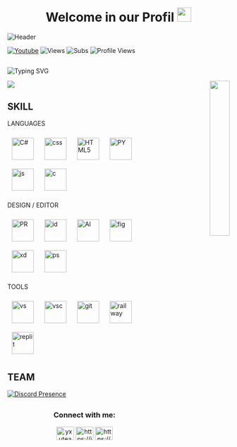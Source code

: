 
<h1 align="center"> Welcome in our Profil <img src="https://raw.githubusercontent.com/MartinHeinz/MartinHeinz/master/wave.gif" height="32" /> </h1>


![Header](https://i.imgur.com/f2vG42p.png) 



   <a href="https://www.youtube.com/channel/UCMXvwwnTfpH6GCvnkilmnOw?sub_confirmation=1"><img alt="Youtube" title="Youtube" src="https://img.shields.io/badge/-Subscribe-red?style=for-the-badge&logo=youtube&logoColor=white"/></a>   ![Views](https://img.shields.io/youtube/channel/views/UCMXvwwnTfpH6GCvnkilmnOw?style=for-the-badge) ![Subs](https://img.shields.io/youtube/channel/subscribers/UCMXvwwnTfpH6GCvnkilmnOw?style=for-the-badge) ![Profile Views](https://komarev.com/ghpvc/?username=YxuTeam&style=for-the-badge)


##
![Typing SVG](https://readme-typing-svg.demolab.com?font=Fira+Code&pause=1000&color=E5A2F7&width=435&lines=Welcome+in++Yxu+development)
 
<p  align="right">
<img align="right"  width="30%" src="https://i.imgur.com/qtgW4d4.png"
     </p> 
   
<div align="left"><img src="https://github-readme-stats.vercel.app/api?username=YxuTeam&show_icons=true&count_private=true&hide_border=true" align="center" /></div>  

 
## SKILL
LANGUAGES 
  <div align="left">  
<img style="margin: 10px" src="https://i.imgur.com/sBXroji.png" alt="C#" height="50" />  
<img style="margin: 10px" src="https://i.imgur.com/48cPMJc.png" alt="css" height="50" /> 
<img style="margin: 10px" src="https://i.imgur.com/LWQ3wLt.png" alt="HTML5" height="50" />  
<img style="margin: 10px" src="https://i.imgur.com/lfYvH1M.png" alt="PY" height="50" /> 
<img style="margin: 10px" src="https://i.imgur.com/DK4eYsq.png" alt="js" height="50" /> 
<img style="margin: 10px" src="https://i.imgur.com/QCurofw.png" alt="c" height="50" />  
</div>

DESIGN / EDITOR
  <div align="left">  
<img style="margin: 10px" src="https://i.imgur.com/ztay8Sk.png" alt="PR" height="50" />  
<img style="margin: 10px" src="https://i.imgur.com/BmwwsFB.png" alt="id" height="50" />  
<img style="margin: 10px" src="https://i.imgur.com/VDwBteI.png" alt="AI" height="50" /> 
<img style="margin: 10px" src="https://i.imgur.com/GP5V1Hz.png" alt="fig" height="50" />  
<img style="margin: 10px" src="https://i.imgur.com/gxr7i04.png" alt="xd" height="50" />  
<img style="margin: 10px" src="https://i.imgur.com/UX75NfK.png" alt="ps" height="50" />  
</div>

TOOLS
  <div align="left">    
<img style="margin: 10px" src="https://i.imgur.com/CaQx32P.png" alt="vs" height="50" />  
<img style="margin: 10px" src="https://i.imgur.com/0mktWKP.png" alt="vsc" height="50" /> 
<img style="margin: 10px" src="https://i.imgur.com/2J4lZ9N.png" alt="git" height="50" />  
<img style="margin: 10px" src="https://i.imgur.com/rAHVZZP.png" alt="railway" height="50" /> 
<img style="margin: 10px" src="https://i.imgur.com/BYauOzd.png" alt="replit" height="50" />  
</div>
</div>

## TEAM 

[![Discord Presence](https://lanyard.cnrad.dev/api/967182770331865088)](https://discord.com/users/967182770331865088)


##
<h3 align="center">Connect with me:</h3>
<p align="center">
<a href="https://twitter.com/yxuteam" target="blank"><img align="center" src="https://raw.githubusercontent.com/rahuldkjain/github-profile-readme-generator/master/src/images/icons/Social/twitter.svg" alt="yxuteam" height="30" width="40" /></a>
<a href="https://instagram.com/https://instagram.com/yxuteam" target="blank"><img align="center" src="https://raw.githubusercontent.com/rahuldkjain/github-profile-readme-generator/master/src/images/icons/Social/instagram.svg" alt="https://instagram.com/yxuteam" height="30" width="40" /></a>
<a href="https://discord.gg/eternal-987776284832722964" target="blank"><img align="center" src="https://raw.githubusercontent.com/rahuldkjain/github-profile-readme-generator/master/src/images/icons/Social/discord.svg" alt="https://discord.gg/eternal-987776284832722964" height="30" width="40" /></a>
</p>
